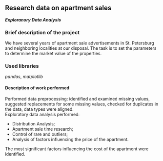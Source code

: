 ﻿## Research data on apartment sales
***Exploranory Data Analysis***

### Brief description of the project

We have several years of apartment sale advertisements in St. Petersburg and neighboring localities at our disposal. 
The task is to set the parameters to determine the market value of the properties. 

### Used libraries
*pandas*, *matplotlib*

#### Description of work performed
Performed data preprocessing: identified and examined missing values, suggested replacements for some missing values, checked for duplicates in the data, data types were aligned.  
Exploratory data analysis performed:
- Distribution Analysis;
- Apartment sale time research;
- Control of rare and outliers;
- Analysis of factors influencing the price of the apartment.

The most significant factors influencing the cost of the apartment were identified.